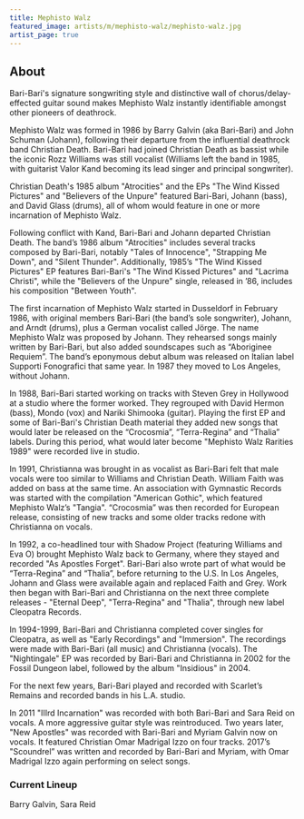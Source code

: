```yaml
---
title: Mephisto Walz
featured_image: artists/m/mephisto-walz/mephisto-walz.jpg
artist_page: true
---
```

## About

Bari-Bari's signature songwriting style and distinctive wall of chorus/delay-effected guitar sound makes Mephisto Walz instantly identifiable amongst other pioneers of deathrock.

Mephisto Walz was formed in 1986 by Barry Galvin (aka Bari-Bari) and John Schuman (Johann), following their departure from the influential deathrock band Christian Death. Bari-Bari had joined Christian Death as bassist while the iconic Rozz Williams was still vocalist (Williams left the band in 1985, with guitarist Valor Kand becoming its lead singer and principal songwriter).

Christian Death's 1985 album "Atrocities" and the EPs "The Wind Kissed Pictures" and "Believers of the Unpure" featured Bari-Bari, Johann (bass), and David Glass (drums), all of whom would feature in one or more incarnation of Mephisto Walz. 

Following conflict with Kand, Bari-Bari and Johann departed Christian Death. The band’s 1986 album "Atrocities" includes several tracks composed by Bari-Bari, notably "Tales of Innocence", "Strapping Me Down", and "Silent Thunder". Additionally, 1985’s "The Wind Kissed Pictures" EP features Bari-Bari's "The Wind Kissed Pictures" and "Lacrima Christi", while the "Believers of the Unpure" single, released in ’86, includes his composition "Between Youth".

The first incarnation of Mephisto Walz started in Dusseldorf in February 1986, with original members Bari-Bari (the band’s sole songwriter), Johann, and Arndt (drums), plus a German vocalist called Jörge. The name Mephisto Walz was proposed by Johann. They rehearsed songs mainly written by Bari-Bari, but also added soundscapes such as “Aboriginee Requiem”. The band’s eponymous debut album was released on Italian label Supporti Fonografici that same year. In 1987 they moved to Los Angeles, without Johann.

In 1988, Bari-Bari started working on tracks with Steven Grey in Hollywood at a studio where the former worked. They regrouped with David Hermon (bass), Mondo (vox) and Nariki Shimooka (guitar). Playing the first EP and some of Bari-Bari's Christian Death material they added new songs that would later be released on the “Crocosmia”, “Terra-Regina” and “Thalia” labels. During this period, what would later become "Mephisto Walz Rarities 1989" were recorded live in studio.

In 1991, Christianna was brought in as vocalist as Bari-Bari felt that male vocals were too similar to Williams and Christian Death. William Faith was added on bass at the same time. An association with Gymnastic Records was started with the compilation "American Gothic", which featured Mephisto Walz’s "Tangia". “Crocosmia” was then recorded for European release, consisting of new tracks and some older tracks redone with Christianna on vocals.

In 1992, a co-headlined tour with Shadow Project (featuring Williams and Eva O) brought Mephisto Walz back to Germany, where they stayed and recorded "As Apostles Forget". Bari-Bari also wrote part of what would be “Terra-Regina” and “Thalia”, before returning to the U.S. 
In Los Angeles, Johann and Glass were available again and replaced Faith and Grey. Work then began with Bari-Bari and Christianna on the next three complete releases - "Eternal Deep", "Terra-Regina" and "Thalia", through new label Cleopatra Records.

In 1994-1999, Bari-Bari and Christianna completed cover singles for Cleopatra, as well as "Early Recordings" and "Immersion". The recordings were made with Bari-Bari (all music) and Christianna (vocals). The "Nightingale" EP was recorded by Bari-Bari and Christianna in 2002 for the Fossil Dungeon label, followed by the album "Insidious" in 2004.

For the next few years, Bari-Bari played and recorded with Scarlet’s Remains and recorded bands in his L.A. studio.

In 2011 "IIIrd Incarnation" was recorded with both Bari-Bari and Sara Reid on vocals. A more aggressive guitar style was reintroduced. Two years later, "New Apostles" was recorded with Bari-Bari and Myriam Galvin now on vocals. It featured Christian Omar Madrigal Izzo on four tracks. 2017’s "Scoundrel” was written and recorded by Bari-Bari and Myriam, with Omar Madrigal Izzo again performing on select songs.


### Current Lineup

Barry Galvin, Sara Reid

